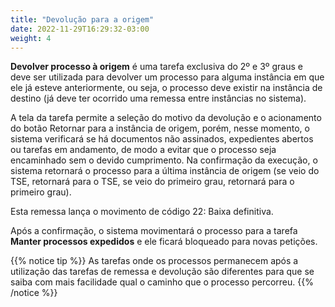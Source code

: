 ```yaml
---
title: "Devolução para a origem"
date: 2022-11-29T16:29:32-03:00
weight: 4
---
```


**Devolver processo à origem** é uma tarefa exclusiva do 2º e 3º graus e deve ser utilizada para devolver um processo para alguma instância em que ele já esteve anteriormente, ou seja, o processo deve existir na instância de destino (já deve ter ocorrido uma remessa entre instâncias no sistema).

A tela da tarefa permite a seleção do motivo da devolução e o acionamento do botão Retornar para a instância de origem, porém, nesse momento, o sistema verificará se há documentos não assinados, expedientes abertos ou tarefas em andamento, de modo a evitar que o processo seja encaminhado sem o devido cumprimento. Na confirmação da execução, o sistema retornará o processo para a última instância de origem (se veio do TSE, retornará para o TSE, se veio do primeiro grau, retornará para o primeiro grau).

Esta remessa lança o movimento de código 22: Baixa definitiva.

Após a confirmação, o sistema movimentará o processo para a tarefa **Manter processos expedidos** e ele ficará bloqueado para novas petições.

{{% notice tip %}}
As tarefas onde os processos permanecem após a utilização das tarefas de remessa e devolução são diferentes para que se saiba com mais facilidade qual o caminho que o processo percorreu.
{{% /notice %}}
